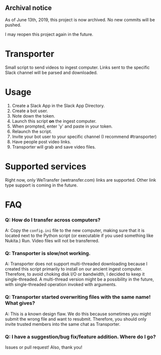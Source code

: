 ## Archival notice

As of June 13th, 2019, this project is now archived. No new commits will be pushed.

I may reopen this project again in the future.

# Transporter

Small script to send videos to ingest computer. Links sent to the specific Slack channel will be parsed and downloaded.

# Usage

1. Create a Slack App in the Slack App Directory.
2. Create a bot user.
3. Note down the token.
4. Launch this script **on** the ingest computer.
5. When prompted, enter 'y' and paste in your token.
6. Relaunch the script.
7. Invite your bot user to your specific channel (I recommend #transporter)
8. Have people post video links.
9. Transporter will grab and save video files.

# Supported services

Right now, only WeTransfer (wetransfer.com) links are supported. Other link type support is coming in the future.

# FAQ

### Q: How do I transfer across computers?

A: Copy the `config.ini` file to the new computer, making sure that it is located next to the Python script (or executable if you used something like Nukita.) Run. Video files will not be transferred.

### Q: Transporter is slow/not working.

A: Transporter does not support multi-threaded downloading because I created this script primarily to install on our ancient ingest computer. Therefore, to avoid choking disk I/O or bandwidth, I decided to keep it single-threaded. A multi-thread version might be a possibility in the future, with single-threaded operation invoked with arguments.

### Q: Transporter started overwriting files with the same name! What gives?

A: This is a known design flaw. We do this because sometimes you might submit the wrong file and want to resubmit. Therefore, you should only invite trusted members into the same chat as Transporter.

### Q: I have a suggestion/bug fix/feature addition. Where do I go?

Issues or pull request! Also, thank you!
